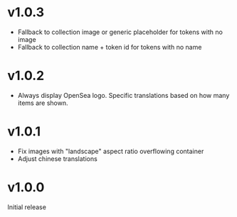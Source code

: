 # v1.0.3

- Fallback to collection image or generic placeholder for tokens with no image
- Fallback to collection name + token id for tokens with no name

# v1.0.2

- Always display OpenSea logo. Specific translations based on how many items are shown.

# v1.0.1

- Fix images with "landscape" aspect ratio overflowing container
- Adjust chinese translations

# v1.0.0

Initial release
